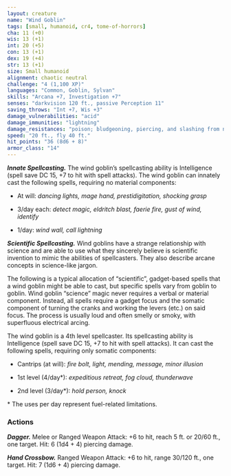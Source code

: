 ```yaml
---
layout: creature
name: "Wind Goblin"
tags: [small, humanoid, cr4, tome-of-horrors]
cha: 11 (+0)
wis: 13 (+1)
int: 20 (+5)
con: 13 (+1)
dex: 19 (+4)
str: 13 (+1)
size: Small humanoid
alignment: chaotic neutral
challenge: "4 (1,100 XP)"
languages: "Common, Goblin, Sylvan"
skills: "Arcana +7, Investigation +7"
senses: "darkvision 120 ft., passive Perception 11"
saving_throws: "Int +7, Wis +3"
damage_vulnerabilities: "acid"
damage_immunities: "lightning"
damage_resistances: "poison; bludgeoning, piercing, and slashing from nonmagical weapons"
speed: "20 ft., fly 40 ft."
hit_points: "36 (8d6 + 8)"
armor_class: "14"
---
```


***Innate Spellcasting.*** The wind goblin’s spellcasting ability is
Intelligence (spell save DC 15, +7 to hit with spell attacks). The wind
goblin can innately cast the following spells, requiring no material
components:

* At will: <i>dancing lights, mage hand, prestidigitation, shocking grasp</i>

* 3/day each: <i>detect magic, eldritch blast, faerie fire, gust of wind, identify</i>

* 1/day: <i>wind wall, call lightning</i>

***Scientific Spellcasting.*** Wind goblins have a strange relationship
with science and are able to use what they sincerely believe is scientific
invention to mimic the abilities of spellcasters. They also describe arcane
concepts in science-like jargon.

The following is a typical allocation of “scientific”, gadget-based spells
that a wind goblin might be able to cast, but specific spells vary from
goblin to goblin. Wind goblin “science” magic never requires a verbal
or material component. Instead, all spells require a gadget focus and the
somatic component of turning the cranks and working the levers (etc.) on
said focus. The process is usually loud and often smelly or smoky, with
superfluous electrical arcing.

The wind goblin is a 4th level spellcaster. Its spellcasting ability is
Intelligence (spell save DC 15, +7 to hit with spell attacks). It can cast the
following spells, requiring only somatic components:

* Cantrips (at will): <i>fire bolt, light, mending, message, minor illusion</i>

* 1st level (4/day\*): <i>expeditious retreat, fog cloud, thunderwave</i>

* 2nd level (3/day\*): <i>hold person, knock</i>

\* The uses per day represent fuel-related limitations.

### Actions

***Dagger.*** Melee or Ranged Weapon Attack: +6 to hit, reach 5 ft. or 20/60
ft., one target. Hit: 6 (1d4 + 4) piercing damage.

***Hand Crossbow.*** Ranged Weapon Attack: +6 to
hit, range 30/120 ft., one target. Hit: 7 (1d6 + 4)
piercing damage.
